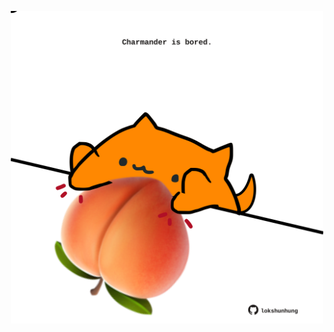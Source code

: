 <!-- built at 31/03/2021, 05:10:28 UTC -->
<p align="center">
  <img width="500" height="500" src="./ReadmeImage.svg">
</p>
